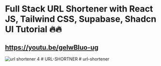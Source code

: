 # Full Stack URL Shortener with React JS, Tailwind CSS, Supabase, Shadcn UI Tutorial 🔥🔥
## https://youtu.be/geIwBIuo-ug
![url shortener 4](https://github.com/piyush-eon/url-shortener/assets/51760520/dc91a72a-6a96-4cbe-a58c-15c6986d3740)
#   U R L - S H O R T N E R  
 #   u r l - s h o r t e n e r  
 